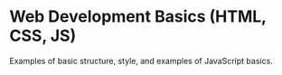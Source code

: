 # Web Development Basics (HTML, CSS, JS)

Examples of basic structure, style, and examples of JavaScript basics.
